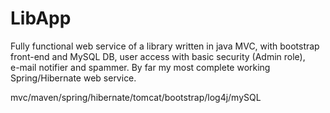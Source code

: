 # LibApp
Fully functional web service of a library written in java MVC, with bootstrap  
  front-end and MySQL DB, user access with basic security (Admin role),  
  e-mail notifier and spammer. By far my most complete working 
  Spring/Hibernate web service.
  
  mvc/maven/spring/hibernate/tomcat/bootstrap/log4j/mySQL
